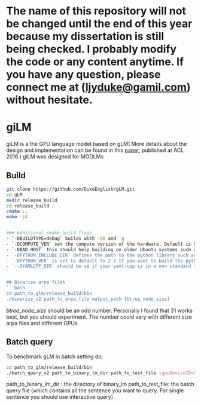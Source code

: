 # The name of this repository will not be changed until the end of this year because my dissertation is still being checked. I probably modify the code or any content anytime. If you have any question, please connect me at (ljyduke@gamil.com) without hesitate.
# giLM 
giLM is a the GPU language model based on gLM( More details about the design and implementation can be found in this [paper](http://aclweb.org/anthology/P/P16/P16-1183.pdf), published at ACL 2016.)
giLM was designed for MODLMs

## Build
```bash
git clone https://github.com/DukeEnglish/gLM.git
cd gLM
mkdir release_build
cd release_build
cmake ..
make -j4


### Additional cmake build flags
- `-DBUILDTYPE=debug` builds with -O0 and -g
- `-DCOMPUTE_VER` set the compute version of the hardware. Default is 52. **IT WILL NOT PRODUCE CORRECT SCORES IF IT IS COMPILED WITH A WRONG COMPUTE VERSION!!! CHECK YOUR GPU'S COMPUTE VERSION [HERE](https://en.wikipedia.org/wiki/CUDA)**. If `make test` doesn't fail any of the GPU tests, it means your compute version is correct.
- `-DBAD_HOST` this should help building on older Ubuntu systems such as 12.04 and 14.04. Don't use it unless you have trouble building.
- `-DPYTHON_INCLUDE_DIR` defines the path to the python library such as `/usr/include/python2.7/pyconfig.h` or `/usr/include/python3.6m/pyconfig` and enables building the python components.
- `-DPYTHON_VER` is set to default to 2.7 If you want to build the python components with a different version, set it to your desired version. It would have no effect unless `-DPYTHON_INCLUDE_DIR` is set.
- `--DYAMLCPP_DIR` should be se if your yaml-cpp is in a non standard location (standard is `/usr/incude`).


## Binarize arpa files
```bash
cd path_to_glm/release_build/bin
./binarize_v2 path_to_arpa_file output_path [btree_node_size]
```
*btree_node_size* should be an odd number. Personally I found that 31 works best, but you should experiment. The number could vary with different size arpa files and different GPUs

## Batch query
To benchmark gLM in batch setting do:
```bash
cd path_to_glm/release_build/bin
./batch_query_v2 path_to_binary_lm_dir path_to_test_file [gpuDeviceID=0] [addBeginEndMarkers_bool=1] //[default setup]
```
path_to_binary_lm_dir : the directory of binary_lm
path_to_test_file: the batch query file (which contains all the sentence you want to query. For single sentence you should use interactive query)
